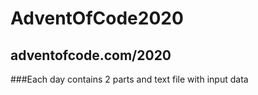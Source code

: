 # AdventOfCode2020  
## adventofcode.com/2020  

###Each day contains 2 parts and text file with input data

